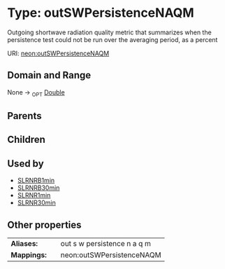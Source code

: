 
# Type: outSWPersistenceNAQM


Outgoing shortwave radiation quality metric that summarizes when the persistence test could not be run over the averaging period, as a percent

URI: [neon:outSWPersistenceNAQM](https://data.neonscience.org/outSWPersistenceNAQM)


## Domain and Range

None ->  <sub>OPT</sub> [Double](types/Double.md)

## Parents


## Children


## Used by

 * [SLRNRB1min](SLRNRB1min.md)
 * [SLRNRB30min](SLRNRB30min.md)
 * [SLRNR1min](SLRNR1min.md)
 * [SLRNR30min](SLRNR30min.md)

## Other properties

|  |  |  |
| --- | --- | --- |
| **Aliases:** | | out s w persistence n a q m |
| **Mappings:** | | neon:outSWPersistenceNAQM |

